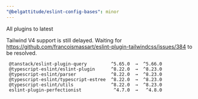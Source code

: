 ```yaml
---
"@belgattitude/eslint-config-bases": minor
---
```


All plugins to latest

Tailwind V4 support is still delayed. Waiting for https://github.com/francoismassart/eslint-plugin-tailwindcss/issues/384 to be resolved.

```
 @tanstack/eslint-plugin-query         ^5.65.0  →  ^5.66.0
 @typescript-eslint/eslint-plugin      ^8.22.0  →  ^8.23.0
 @typescript-eslint/parser             ^8.22.0  →  ^8.23.0
 @typescript-eslint/typescript-estree  ^8.22.0  →  ^8.23.0
 @typescript-eslint/utils              ^8.22.0  →  ^8.23.0
 eslint-plugin-perfectionist            ^4.7.0  →   ^4.8.0
```
